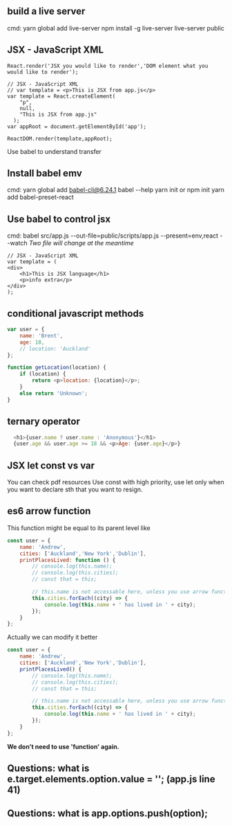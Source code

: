 ## build a live server

cmd: yarn global add live-server
	 npm install -g live-server
   live-server public

## JSX - JavaScript XML

~~~JS
React.render('JSX you would like to render','DOM element what you would like to render');
~~~

~~~JS
// JSX - JavaScript XML
// var template = <p>This is JSX from app.js</p>
var template = React.createElement(
    "p",
    null,
    "This is JSX from app.js"
  );
var appRoot = document.getElementById('app');

ReactDOM.render(template,appRoot);
~~~

Use babel to understand transfer

## Install babel emv
cmd: yarn global add babel-cli@6.24.1
	 babel --help
	 yarn init or npm init
	 yarn add babel-preset-react

## Use babel to control jsx
cmd: babel src/app.js --out-file=public/scripts/app.js --present=env,react --watch
*Two file will change at the meantime*

~~~JS
// JSX - JavaScript XML
var template = (
<div>
    <h1>This is JSX language</h1>
    <p>info extra</p>
</div>
);
~~~

## conditional javascript methods
~~~js
var user = {
    name: 'Brent',
    age: 18,
    // location: 'Auckland'
};

function getLocation(location) {
    if (location) {
        return <p>location: {location}</p>;
    }
    else return 'Unknown';
}
~~~

## ternary operator
~~~js
  <h1>{user.name ? user.name : 'Anonymous'}</h1>
  {user.age && user.age >= 18 && <p>Age: {user.age}</p>}
~~~

## JSX let const vs var
You can check pdf resources
Use const with high priority, use let only when you want to declare sth that you want to resign.

## es6 arrow function
This function might be equal to its parent level
like

~~~js
const user = {
    name: 'Andrew',
    cities: ['Auckland','New York','Dublin'],
    printPlacesLived: function () {
        // console.log(this.name);
        // console.log(this.cities);
        // const that = this;

        // this.name is not accessable here, unless you use arrow function
        this.cities.forEach((city) => {
            console.log(this.name + ' has lived in ' + city);
        });
    }
};
~~~

Actually we can modify it better

~~~js
const user = {
    name: 'Andrew',
    cities: ['Auckland','New York','Dublin'],
    printPlacesLived() {
        // console.log(this.name);
        // console.log(this.cities);
        // const that = this;

        // this.name is not accessable here, unless you use arrow function
        this.cities.forEach((city) => {
            console.log(this.name + ' has lived in ' + city);
        });
    }
};
~~~

**We don't need to use 'function' again.**

## Questions: what is e.target.elements.option.value = ''; (app.js line 41)

## Questions: what is app.options.push(option);